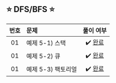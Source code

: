  ## ⭐️ DFS/BFS ⭐️ 

| **번호** | **문제** | **풀이 여부** |
|:--------:|:--------|:-------------:|
| 01 | 예제 5-1) 스택 | ✔️ [완료](https://github.com/yuuforest/Baekjoon/blob/main/%EC%9D%B4%EC%BD%94%ED%85%8C/chapter05/%EC%8A%A4%ED%83%9D.py) |
| 01 | 예제 5-2) 큐 | ✔️ [완료](https://github.com/yuuforest/Baekjoon/blob/main/%EC%9D%B4%EC%BD%94%ED%85%8C/chapter05/%ED%81%90.py) |
| 01 | 예제 5-3) 팩토리얼 | ✔️ [완료](https://github.com/yuuforest/Baekjoon/blob/main/%EC%9D%B4%EC%BD%94%ED%85%8C/chapter05/%ED%8C%A9%ED%86%A0%EB%A6%AC%EC%96%BC.py) |
